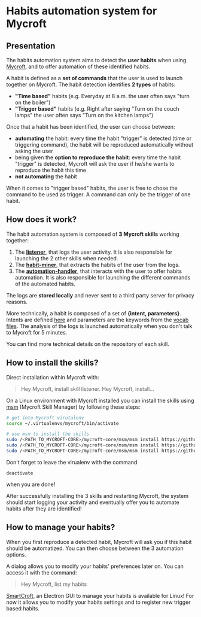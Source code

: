 # Habits automation system for Mycroft

## Presentation

The habits automation system aims to detect the **user habits** when using [Mycroft](https://mycroft.ai/), and to offer automation of these identified habits.

A habit is defined as a **set of commands** that the user is used to launch together on Mycroft. The habit detection identifies **2 types** of habits:
- **"Time based"** habits (e.g. Everyday at 8 a.m. the user often says "turn on the boiler")
- **"Trigger based"** habits (e.g. Right after saying "Turn on the couch lamps" the user often says "Turn on the kitchen lamps")

Once that a habit has been identified, the user can choose between:
- **automating** the habit: every time the habit "trigger" is detected (time or triggering command), the habit will be reproduced automatically without asking the user
- being given the **option to reproduce the habit**: every time the habit "trigger" is detected, Mycroft will ask the user if he/she wants to reproduce the habit this time
- **not automating** the habit

When it comes to "trigger based" habits, the user is free to chose the command to be used as trigger. A command can only be the trigger of one habit.

## How does it work?

The habit automation system is composed of **3 Mycroft skills** working together:
1. The [**listener**](https://github.com/PFE1718/PFE1718-skill-listener), that logs the user activity. It is also  responsible for launching the 2 other skills when needed.
2. The [**habit-miner**](https://github.com/PFE1718/PFE1718-habit-miner), that extracts the habits of the user from the logs.
3. The [**automation-handler**](https://github.com/PFE1718/PFE1718-automation-handler), that interacts with the user to offer habits automation. It is also responsible for launching the different commands of the automated habits.

The logs are **stored locally** and never sent to a third party server for privacy reasons.

More technically, a habit is composed of a set of **{intent, parameters}**. Intents are defined [here](https://mycroft.ai/documentation/skills/introduction-developing-skills/#skill-terminology) and parameters are the keywords from the [vocab files](https://mycroft.ai/documentation/skills/introduction-developing-skills/#vocab-directory-and-defining-intents). The analysis of the logs is launched automatically when you don't talk to Mycroft for 5 minutes.

You can find more technical details on the repository of each skill.

## How to install the skills?

Direct installation within Mycroft with:
> Hey Mycroft, install skill listener. Hey Mycroft, install...

On a Linux environment with Mycroft installed you can install the skills using
[msm](https://mycroft.ai/documentation/msm/) (Mycroft Skill Manager) by following these steps:
```bash
# get into Mycroft virutalenv
source ~/.virtualenvs/mycroft/bin/activate

# use msm to install the skills
sudo /<PATH_TO_MYCROFT-CORE>/mycroft-core/msm/msm install https://github.com/PFE1718/PFE1718-skill-listener
sudo /<PATH_TO_MYCROFT-CORE>/mycroft-core/msm/msm install https://github.com/PFE1718/PFE1718-automation-handler
sudo /<PATH_TO_MYCROFT-CORE>/mycroft-core/msm/msm install https://github.com/PFE1718/PFE1718-habit-miner
```

Don't forget to leave the virualenv with the command 
```
deactivate
``` 
when you are done!

After successfully installing the 3 skills and restarting Mycroft, the system should start logging your activity and eventually offer you to automate habits after they are identified!

## How to manage your habits?

When you first reproduce a detected habit, Mycroft will ask you if this habit should be automatized. You can then choose between the 3 automation options.

A dialog allows you to modify your habits' preferences later on. You can access it with the command:
> Hey Mycroft, list my habits

[SmartCroft](https://github.com/PFE1718/SmartCroftApp), an Electron GUI to manage your habits is available for Linux! For now it allows you to modify your habits settings and to register new trigger based habits.
